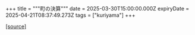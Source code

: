 +++
title = """町の決算"""
date = 2025-03-30T15:00:00.000Z
expiryDate = 2025-04-21T08:37:49.273Z
tags = ["kuriyama"]
+++


[[source]](https://www.town.kuriyama.hokkaido.jp/soshiki/32/595.html)
